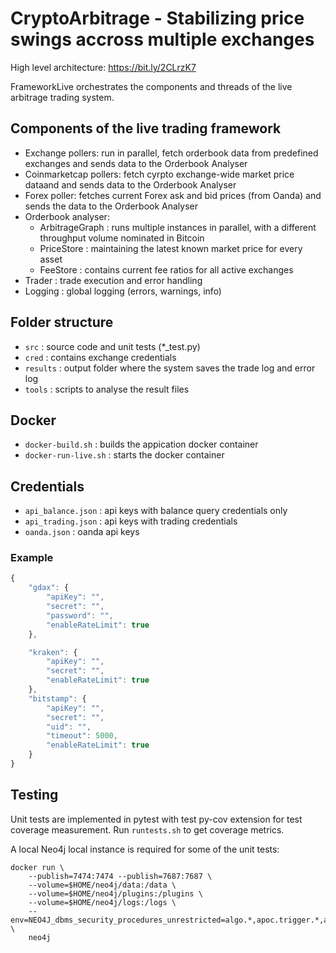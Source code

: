 # CryptoArbitrage - Stabilizing price swings accross multiple exchanges

High level architecture: 
https://bit.ly/2CLrzK7

FrameworkLive orchestrates the components and threads of the live arbitrage trading system.

## Components of the live trading framework
- Exchange pollers: run in parallel, fetch orderbook data from predefined exchanges and sends data to the Orderbook Analyser
- Coinmarketcap pollers: fetch cyrpto exchange-wide market price dataand and sends data to the Orderbook Analyser
- Forex poller: fetches current Forex ask and bid prices (from Oanda) and sends the data to the Orderbook Analyser
- Orderbook analyser: 
  - ArbitrageGraph : runs multiple instances in parallel, with a different throughput volume nominated in Bitcoin
  - PriceStore : maintaining the latest known market price for every asset
  - FeeStore : contains current fee ratios for all active exchanges
- Trader : trade execution and error handling
- Logging : global logging (errors, warnings, info)


## Folder structure
- `src` : source code and unit tests (*_test.py)
- `cred` : contains exchange credentials
- `results` : output folder where the system saves the trade log and error log 
- `tools` : scripts to analyse the result files

## Docker
- `docker-build.sh` : builds the appication docker container
- `docker-run-live.sh` : starts the docker container

## Credentials
- `api_balance.json` : api keys with balance query credentials only
- `api_trading.json` : api keys with trading credentials
- `oanda.json` : oanda api keys

### Example
```javascript
{
    "gdax": {
        "apiKey": "",
        "secret": "",
        "password": "",
        "enableRateLimit": true
    },

    "kraken": {
        "apiKey": "",
        "secret": "",
        "enableRateLimit": true
    },
    "bitstamp": {
        "apiKey": "",
        "secret": "",
        "uid": "",
        "timeout": 5000,
        "enableRateLimit": true
    }
}
```

## Testing

Unit tests are implemented in pytest with test py-cov extension for test coverage measurement. Run `runtests.sh` to get coverage metrics.

A local Neo4j local instance is required for some of the unit tests:
```
docker run \
    --publish=7474:7474 --publish=7687:7687 \
    --volume=$HOME/neo4j/data:/data \
    --volume=$HOME/neo4j/plugins:/plugins \
    --volume=$HOME/neo4j/logs:/logs \
    --env=NEO4J_dbms_security_procedures_unrestricted=algo.*,apoc.trigger.*,apoc.meta.*,apoc.\\\* \
    neo4j
```